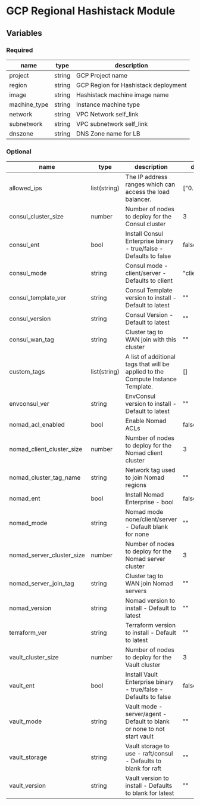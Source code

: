 # GCP Regional Hashistack Module

## Variables

### Required

| name         | type   | description                          |
| ------------ | ------ | ------------------------------------ |
| project      | string | GCP Project name                     |
| region       | string | GCP Region for Hashistack deployment |
| image        | string | Hashistack machine image name        |
| machine_type | string | Instance machine type                |
| network      | string | VPC Network self_link                |
| subnetwork   | string | VPC subnetwork self_link             |
| dnszone      | string | DNS Zone name for LB                 |

### Optional

| name                      | type         | description                                                                      | default       |
| ------------------------- | ------------ | -------------------------------------------------------------------------------- | ------------- |
| allowed_ips               | list(string) | The IP address ranges which can access the load balancer.                        | ["0.0.0.0/0"] |
| consul_cluster_size       | number       | Number of nodes to deploy for the Consul cluster                                 | 3             |
| consul_ent                | bool         | Install Consul Enterprise binary - true/false - Defaults to false                | false         |
| consul_mode               | string       | Consul mode - client/server - Defaults to client                                 | "client"      |
| consul_template_ver       | string       | Consul Template version to install - Default to latest                           | ""            |
| consul_version            | string       | Consul Version - Default to latest                                               | ""            |
| consul_wan_tag            | string       | Cluster tag to WAN join with this cluster                                        | ""            |
| custom_tags               | list(string) | A list of additional tags that will be applied to the Compute Instance Template. | []            |
| envconsul_ver             | string       | EnvConsul version to install - Default to latest                                 | ""            |
| nomad_acl_enabled         | bool         | Enable Nomad ACLs                                                                | false         |
| nomad_client_cluster_size | number       | Number of nodes to deploy for the Nomad client cluster                           | 3             |
| nomad_cluster_tag_name    | string       | Network tag used to join Nomad regions                                           | ""            |
| nomad_ent                 | bool         | Install Nomad Enterprise - bool                                                  | false         |
| nomad_mode                | string       | Nomad mode none/client/server - Default blank for none                           | ""            |
| nomad_server_cluster_size | number       | Number of nodes to deploy for the Nomad server cluster                           | 3             |
| nomad_server_join_tag     | string       | Cluster tag to WAN join Nomad servers                                            | ""            |
| nomad_version             | string       | Nomad version to install - Default to latest                                     | ""            |
| terraform_ver             | string       | Terraform version to install - Default to latest                                 | ""            |
| vault_cluster_size        | number       | Number of nodes to deploy for the Vault cluster                                  | 3             |
| vault_ent                 | bool         | Install Vault Enterprise binary - true/false - Defaults to false                 | false         |
| vault_mode                | string       | Vault mode - server/agent - Default to blank or none to not start vault          | ""            |
| vault_storage             | string       | Vault storage to use - raft/consul - Defaults to blank for raft                  | ""            |
| vault_version             | string       | Vault version to install - Defaults to blank for latest                          | ""            |
